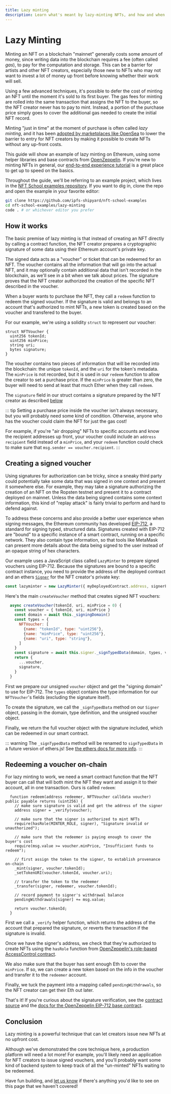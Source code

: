 ```yaml
---
title: Lazy minting
description: Learn what's meant by lazy-minting NFTs, and how and when to do it.
---
```


# Lazy Minting

Minting an NFT on a blockchain "mainnet" generally costs some amount of money, since writing data into the blockchain requires a fee (often called _gas_), to pay for the computation and storage. This can be a barrier for artists and other NFT creators, especially those new to NFTs who may not want to invest a lot of money up front before knowing whether their work will sell.

Using a few advanced techniques, it's possible to defer the cost of minting an NFT until the moment it's sold to its first buyer. The gas fees for minting are rolled into the same transaction that assigns the NFT to the buyer, so the NFT creator never has to pay to mint. Instead, a portion of the purchase price simply goes to cover the additional gas needed to create the initial NFT record.

Minting "just in time" at the moment of purchase is often called _lazy minting_, and it has been [adopted by marketplaces like OpenSea](https://opensea.io/blog/announcements/introducing-the-collection-manager/) to lower the barrier to entry for NFT creators by making it possible to create NFTs without any up-front costs.

This guide will show an example of lazy minting on Ethereum, using some helper libraries and base contracts from [OpenZeppelin](https://openzeppelin.com/contracts). If you're new to minting NFTs in general, our [end-to-end experience tutorial](../../tutorial/end-to-end-experience/) is a great place to get up to speed on the basics.

Throughout the guide, we'll be referring to an example project, which lives in the [NFT School examples repository](https://github.com/ipfs-shipyard/nft-school-examples). If you want to dig in, clone the repo and open the example in your favorite editor:

```bash
git clone https://github.com/ipfs-shipyard/nft-school-examples
cd nft-school-examples/lazy-minting
code . # or whichever editor you prefer
```

## How it works

The basic premise of lazy minting is that instead of creating an NFT directly by calling a contract function, the NFT creator prepares a cryptographic signature of some data using their Ethereum account's private key.

The signed data acts as a "voucher" or ticket that can be redeemed for an NFT. The voucher contains all the information that will go into the actual NFT, and it may optionally contain additional data that isn't recorded in the blockchain, as we'll see in a bit when we talk about prices. The signature proves that the NFT creator authorized the creation of the specific NFT described in the voucher.

When a buyer wants to purchase the NFT, they call a `redeem` function to redeem the signed voucher. If the signature is valid and belongs to an account that's authorized to mint NFTs, a new token is created based on the voucher and transfered to the buyer.

For our example, we're using a solidity `struct` to represent our voucher:

```solidity
struct NFTVoucher {
  uint256 tokenId;
  uint256 minPrice;
  string uri;
  bytes signature;
}
```

The voucher contains two pieces of information that will be recorded into the blockchain: the unique `tokenId`, and the `uri` for the token's metadata. The `minPrice` is not recorded, but it is used in our `redeem` function to allow the creator to set a purchase price. If the `minPrice` is greater than zero, the buyer will need to send at least that much Ether when they call `redeem`.

The `signature` field in our struct contains a signature prepared by the NFT creator as described [below](#creating-a-signed-voucher)

::: tip
Setting a purchase price inside the voucher isn't always necessary, but you will probably need some kind of condition. Otherwise, anyone who has the voucher could claim the NFT for just the gas cost! 

For example, if you're "air dropping" NFTs to specific accounts and know the recipient addresses up front, your voucher could include an `address recipient` field instead of a `minPrice`, and your `redeem` function could check to make sure that `msg.sender == voucher.recipient`.
:::

## Creating a signed voucher

Using signatures for authorization can be tricky, since a sneaky third party could potentially take some data that was signed in one context and present it somewhere else. For example, they may take a signature authorizing the creation of an NFT on the Ropsten testnet and present it to a contract deployed on mainnet. Unless the data being signed contains some context information, this kind of "replay attack" is fairly trivial to perform and hard to defend against.

To address these concerns and also provide a better user experience when signing messages, the Ethereum community has developed [EIP-712](https://eips.ethereum.org/EIPS/eip-712), a standard for signing typed, structured data. Signatures created with EIP-712 are "bound" to a specific instance of a smart contract, running on a specific network. They also contain type information, so that tools like MetaMask can present more details about the data being signed to the user instead of an opaque string of hex characters.

Our example uses a JavaScript class called `LazyMinter` to prepare signed vouchers using EIP-712. Because the signatures are bound to a specific contract instance, you need to provide the address of the deployed contract and an ethers [`Signer`](https://docs.ethers.io/v5/api/signer/) for the NFT creator's private key:

```js
const lazyminter = new LazyMinter({ myDeployedContract.address, signerForMinterAccount })
```

Here's the main `createVoucher` method that creates signed NFT vouchers:

```js
  async createVoucher(tokenId, uri, minPrice = 0) {
    const voucher = { tokenId, uri, minPrice }
    const domain = await this._signingDomain()
    const types = {
      NFTVoucher: [
        {name: "tokenId", type: "uint256"},
        {name: "minPrice", type: "uint256"},
        {name: "uri", type: "string"},  
      ]
    }
    const signature = await this.signer._signTypedData(domain, types, voucher)
    return {
      ...voucher,
      signature,
    }
  }
```

First we prepare our unsigned `voucher` object and get the "signing domain" to use for EIP-712. The `types` object contains the type information for our `NFTVoucher`'s fields (excluding the signature itself).

To create the signature, we call the `_signTypedData` method on our `Signer` object, passing in the domain, type definition, and the unsigned voucher object.

Finally, we return the full voucher object with the signature included, which can be redeemed in our smart contract.

::: warning
The `_signTypedData` method will be renamed to `signTypedData` in a future version of ethers.js! See [the ethers docs for more info](https://docs.ethers.io/v5/api/signer/#Signer-signTypedData).
:::

## Redeeming a voucher on-chain

For lazy minting to work, we need a smart contract function that the NFT buyer can call that will both mint the NFT they want and assign it to their account, all in one transaction. Ours is called `redeem`:

```solidity
  function redeem(address redeemer, NFTVoucher calldata voucher) public payable returns (uint256) {
    // make sure signature is valid and get the address of the signer
    address signer = _verify(voucher);

    // make sure that the signer is authorized to mint NFTs
    require(hasRole(MINTER_ROLE, signer), "Signature invalid or unauthorized");

    // make sure that the redeemer is paying enough to cover the buyer's cost
    require(msg.value >= voucher.minPrice, "Insufficient funds to redeem");

    // first assign the token to the signer, to establish provenance on-chain
    _mint(signer, voucher.tokenId);
    _setTokenURI(voucher.tokenId, voucher.uri);
    
    // transfer the token to the redeemer
    _transfer(signer, redeemer, voucher.tokenId);

    // record payment to signer's withdrawal balance
    pendingWithdrawals[signer] += msg.value;

    return voucher.tokenId;
  }
```

First we call a `_verify` helper function, which returns the address of the account that prepared the signature, or reverts the transaction if the signature is invalid.

Once we have the signer's address, we check that they're authorized to create NFTs using the `hasRole` function from [OpenZeppelin's role-based AccessControl contract](https://docs.openzeppelin.com/contracts/4.x/access-control).

We also make sure that the buyer has sent enough Eth to cover the `minPrice`. If so, we can create a new token based on the info in the voucher and transfer it to the `redeemer` account.

Finally, we tuck the payment into a mapping called `pendingWithdrawals`, so the NFT creator can get their Eth out later.

That's it! If you're curious about the signature verification, see the [contract source](https://github.com/ipfs-shipyard/nft-school-examples/blob/main/lazy-minting/contracts/LazyNFT.sol) and the [docs for the OpenZeppelin EIP-712 base contract](https://docs.openzeppelin.com/contracts/4.x/api/utils#EIP712).

## Conclusion

Lazy minting is a powerful technique that can let creators issue new NFTs at no upfront cost.

Although we've demonstrated the core technique here, a production platform will need a lot more! For example, you'll likely need an application for NFT creators to issue signed vouchers, and you'll probably want some kind of backend system to keep track of all the "un-minted" NFTs waiting to be redeemed.

Have fun building, and [let us know](https://github.com/protocol/nft-website/issues/new?assignees=&labels=need%2Ftriage&template=open-an-issue.md&title=%5BPAGE+ISSUE%5D+Lazy%20minting) if there's anything you'd like to see on this page that we haven't covered!
